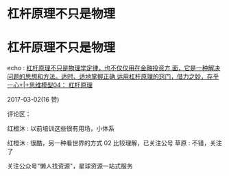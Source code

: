 # 杠杆原理不只是物理

# 杠杆原理不只是物理

echo : [杠杆原理不只是物理学定律，也不仅仅用在金融投资方 面，它是一种解决问题的思想和方法。适时、适地掌握正确 运用杠杆原理的窍门，](https://mp.weixin.qq.com/s/3Z1LfNDdLmLkUmyaqKHS4A)[借力之妙，存乎一心](https://mp.weixin.qq.com/s/3Z1LfNDdLmLkUmyaqKHS4A)[+|+](https://mp.weixin.qq.com/s/3Z1LfNDdLmLkUmyaqKHS4A)[思维模型](https://mp.weixin.qq.com/s/3Z1LfNDdLmLkUmyaqKHS4A)[04](https://mp.weixin.qq.com/s/3Z1LfNDdLmLkUmyaqKHS4A)[： 杠杆原理](https://mp.weixin.qq.com/s/3Z1LfNDdLmLkUmyaqKHS4A)

2017-03-02(16 赞)

评论区：

红橙沐 : 以前培训这些很有用场，小体系

红橙沐 : 很酷，另一种看世界的方式 02 比较理解，已关注公号 草原 : 不错，关注了

关注公众号"懒人找资源"，星球资源一站式服务